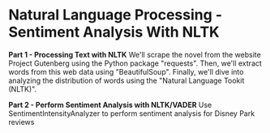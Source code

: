 # Natural Language Processing - Sentiment Analysis With NLTK

**Part 1 - Processing Text with NLTK**
We'll scrape the novel from the website Project Gutenberg using the Python package "requests". 
Then, we'll extract words from this web data using "BeautifulSoup". 
Finally, we'll dive into analyzing the distribution of words using the "Natural Language Tookit (NLTK)".

**Part 2 - Perform Sentiment Analysis with NLTK/VADER**
Use SentimentIntensityAnalyzer to perform sentiment analysis for Disney Park reviews


